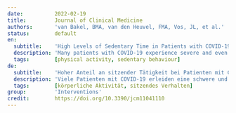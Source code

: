 ```yaml
---
date:          2022-02-19
title:         Journal of Clinical Medicine
authors:       'van Bakel, BMA, van den Heuvel, FMA, Vos, JL, et al.'
status:        default
en:
  subtitle:    'High Levels of Sedentary Time in Patients with COVID-19 after Hospitalisation'
  description: 'Many patients with COVID-19 experience severe and even fatal disease. Survivors may have long-term health consequences, but data on physical activity and sedentary behaviour are scarce. Therefore, we objectively assessed physical activity (PA) patterns among post-hospitalised patients with COVID-19 and explored associations with patient characteristics, disease severity and cardiac dysfunction. We objectively assessed PA, sedentary behaviour and sleep duration for 24 h/day during 8 days at 3-6 months after COVID-19 hospitalisation. PA and sedentary time were compared across pre-defined subgroups based on patient and disease characteristics, cardiac biomarker release during hospitalisation, abnormal transthoracic echocardiogram at 3-6 months post-hospitalisation and persistence of symptoms post-discharge. PA and sedentary behaviour were assessed in 37 patients (60 ± 10 years old; 78% male). Patients spent 4.2 [3.2; 5.3] h/day light-intensity PA and 1.0 [0.8; 1.4] h/day moderate-to-vigorous intensity PA. Time spent sitting was 9.8 [8.7; 11.2] h/day, which was accumulated in 6 [5; 7] prolonged sitting bouts (≥30 min) and 41 [32; 48] short sitting bouts (<30 min). No differences in PA and sedentary behaviour were found across subgroups, but sleep duration was higher in patients with versus without persistent symptoms (9.1 vs. 8.3 h/day). Taken together, high levels of sedentary time are common at 3–6 months after COVID-19 hospitalisation, whilst PA and sedentary behaviour are not impacted by patient or disease characteristics. '
  tags:        [physical activity, sedentary behaviour]
de:
  subtitle:    'Hoher Anteil an sitzender Tätigkeit bei Patienten mit COVID-19 nach Krankenhausaufenthalt'
  description: 'Viele Patienten mit COVID-19 erleiden eine schwere und sogar tödliche Krankheit. Die Überlebenden haben möglicherweise langfristige gesundheitliche Folgen, aber es gibt nur wenige Daten über körperliche Aktivität und sitzende Tätigkeiten. Daher haben wir die körperliche Aktivität (PA) von Patienten mit COVID-19 nach dem Krankenhausaufenthalt objektiv erfasst und den Zusammenhang mit Patientenmerkmalen, dem Schweregrad der Erkrankung und kardialen Funktionsstörungen untersucht. Wir untersuchten objektiv die PA, das sitzende Verhalten und die Schlafdauer für 24 Stunden/Tag während 8 Tagen 3-6 Monate nach der COVID-19-Hospitalisierung. PA und sitzende Tätigkeit wurden in vordefinierten Untergruppen auf der Grundlage von Patienten- und Krankheitsmerkmalen, der Freisetzung von kardialen Biomarkern während des Krankenhausaufenthalts, anormalen transthorakalen Echokardiogrammen 3-6 Monate nach dem Krankenhausaufenthalt und dem Fortbestehen von Symptomen nach der Entlassung verglichen. PA und sitzende Tätigkeiten wurden bei 37 Patienten (60 ± 10 Jahre alt; 78 % männlich) untersucht. Die Patienten verbrachten 4,2 [3,2; 5,3] Stunden/Tag mit leichter und 1,0 [0,8; 1,4] Stunden/Tag mit mäßiger bis intensiver körperlicher Aktivität. Die Zeit, die im Sitzen verbracht wurde, betrug 9,8 [8,7; 11,2] Stunden/Tag, die sich auf 6 [5; 7] längere Sitzphasen (≥30 Minuten) und 41 [32; 48] kurze Sitzphasen (<30 Minuten) verteilten. Zwischen den Untergruppen wurden keine Unterschiede in Bezug auf PA und sitzendes Verhalten festgestellt, aber die Schlafdauer war bei Patienten mit und ohne anhaltende Symptome höher (9,1 vs. 8,3 h/Tag). Insgesamt ist ein hohes Maß an sitzender Tätigkeit 3-6 Monate nach einem COVID-19-Krankenhausaufenthalt üblich, während PA und sitzendes Verhalten nicht durch Patienten- oder Krankheitsmerkmale beeinflusst werden.' 
  tags:        [körperliche Aktivität, sitzendes Verhalten]
group:         'Interventions'
credit:        https://doi.org/10.3390/jcm11041110
---
```


